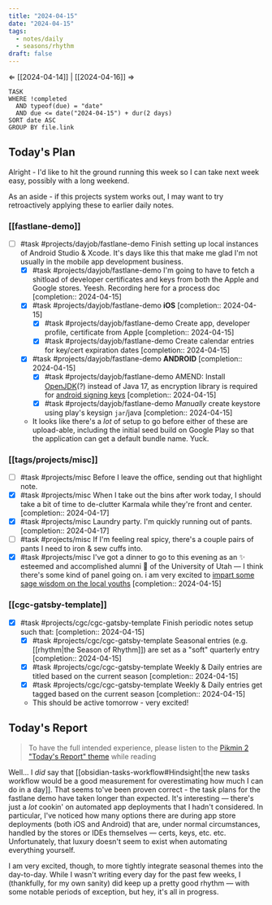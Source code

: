 ```yaml
---
title: "2024-04-15"
date: "2024-04-15"
tags:
  - notes/daily
  - seasons/rhythm
draft: false
---
```

⇐ [[2024-04-14]] |  [[2024-04-16]] ⇒

```dataview
TASK
WHERE !completed
  AND typeof(due) = "date"
  AND due <= date("2024-04-15") + dur(2 days)
SORT date ASC
GROUP BY file.link
```

## Today's Plan

Alright - I'd like to hit the ground running this week so I can take next week easy, possibly with a long weekend.

As an aside - if this projects system works out, I may want to try retroactively applying these to earlier daily notes.

### [[fastlane-demo]]

- [ ] #task #projects/dayjob/fastlane-demo Finish setting up local instances of Android Studio & Xcode. It's days like this that make me glad I'm not usually in the mobile app development business.
    - [x] #task #projects/dayjob/fastlane-demo I'm going to have to fetch a shitload of developer certificates and keys from both the Apple and Google stores. Yeesh. Recording here for a process doc  [completion:: 2024-04-15]
    - [x] #task #projects/dayjob/fastlane-demo **iOS**  [completion:: 2024-04-15]
        - [x] #task #projects/dayjob/fastlane-demo Create app, developer profile, certificate from Apple  [completion:: 2024-04-15]
        - [x] #task #projects/dayjob/fastlane-demo Create calendar entries for key/cert expiration dates  [completion:: 2024-04-15]
    - [x] #task #projects/dayjob/fastlane-demo **ANDROID**  [completion:: 2024-04-15]
        - [x] #task #projects/dayjob/fastlane-demo AMEND: Install [OpenJDK](https://jdk.java.net/)(?) instead of Java 17, as encryption library is required for [android signing keys](https://stackoverflow.com/questions/76516045/cannot-find-any-provider-supporting-rsa-none-oaepwithsha1andmgf1padding-when-t)  [completion:: 2024-04-15]
        - [x] #task #projects/dayjob/fastlane-demo *Manually* create keystore using play's keysign `jar`/java  [completion:: 2024-04-15]
    - It looks like there's a *lot* of setup to go before either of these are upload-able, including the initial seed build on Google Play so that the application can get a default bundle name. Yuck.

### [[tags/projects/misc]]

- [ ] #task #projects/misc Before I leave the office, sending out that highlight note.
- [x] #task #projects/misc When I take out the bins after work today, I should take a bit of time to de-clutter Karmala while they're front and center.  [completion:: 2024-04-17]
- [x] #task #projects/misc Laundry party. I'm quickly running out of pants.  [completion:: 2024-04-17]
- [ ] #task #projects/misc If I'm feeling real spicy, there's a couple pairs of pants I need to iron & sew cuffs into.
- [x] #task #projects/misc I've got a dinner to go to this evening as an ✨ esteemed and accomplished alumni 🌈 of the University of Utah — I think there's some kind of panel going on. i am very excited to [impart some sage wisdom on the local youths](https://www.youtube.com/watch?v=OZFgxalnsmE)  [completion:: 2024-04-15]

### [[cgc-gatsby-template]]

- [x] #task #projects/cgc/cgc-gatsby-template Finish periodic notes setup such that:  [completion:: 2024-04-15]
    - [x] #task #projects/cgc/cgc-gatsby-template Seasonal entries (e.g. [[rhythm|the Season of Rhythm]]) are set as a "soft" quarterly entry  [completion:: 2024-04-15]
    - [x] #task #projects/cgc/cgc-gatsby-template Weekly & Daily entries are titled based on the current season  [completion:: 2024-04-15]
    - [x] #task #projects/cgc/cgc-gatsby-template Weekly & Daily entries get tagged based on the current season  [completion:: 2024-04-15]
    - This should be active tomorrow - very excited!

## Today's Report

> To have the full intended experience, please listen to the [Pikmin 2 "Today's Report" theme](https://www.youtube.com/watch?v=l1fCmKZnq3U&list=PLwyW5mbdZMGN8mGTqvDhsBs37SW4TkHcw&index=85) while reading

Well... I *did* say that [[obsidian-tasks-workflow#Hindsight|the new tasks workflow would be a good measurement for overestimating how much I can do in a day]]. That seems to've been proven correct - the task plans for the fastlane demo have taken longer than expected. It's interesting — there's just a *lot* cookin' on automated app deployments that I hadn't considered. In particular, I've noticed how many options there are during app store deployments (both iOS and Android) that are, under normal circumstances, handled by the stores or IDEs themselves — certs, keys, etc. etc. Unfortunately, that luxury doesn't seem to exist when automating everything yourself.

I am very excited, though, to more tightly integrate seasonal themes into the day-to-day. While I wasn't writing every day for the past few weeks, I (thankfully, for my own sanity) did keep up a pretty good rhythm — with some notable periods of exception, but hey, it's all in progress.

[^1]: [[caveat-lector|caveat lector]] — This is a daily note! I don't actively maintain any information in daily notes, so please be cautious in following any advice here.
[^2]: https://zachyoung.dev/posts/templater-snippets/ - templater snippets